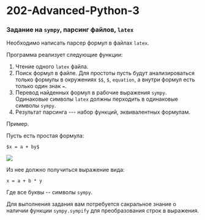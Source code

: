 # 202-Advanced-Python-3
 
### Задание на `sympy`, парсинг файлов, `latex`

Необходимо написать парсер формул в файлах `latex`. 

Программа реализует следующие функции:

1. Чтение одного `latex` файла.
2. Поиск формул в файле. Для простоты пусть будут анализироваться только формулы в окружениях `$$`, `$`, `equation`, а внутри формул есть только один знак `=`.
3. Перевод найденных формул в рабочие выражения `sympy`. Одинаковые символы `latex` должны перходить в одинаковые символы `sympy`.
4. Результат парсинга --- набор функций, эквивалентных формулам.

Пример.

Пусть есть простая формула:

`$x = a + by$`

<img src="https://render.githubusercontent.com/render/math?math=x=a+by" >

Из нее должно получиться выражение вида:

`x = a + b * y`

Где все буквы -- символы `sympy`.

Для выполнения задания вам потребуется сакральное знание о наличии функции `sympy.sympify` для преобразования строк в выражения.